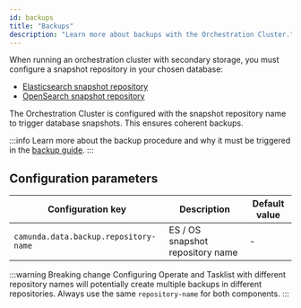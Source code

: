 ```yaml
---
id: backups
title: "Backups"
description: "Learn more about backups with the Orchestration Cluster."
---
```


When running an orchestration cluster with secondary storage, you must configure a snapshot repository in your chosen database:

- [Elasticsearch snapshot repository](https://www.elastic.co/guide/en/elasticsearch/reference/current/snapshot-restore.html)
- [OpenSearch snapshot repository](https://docs.opensearch.org/docs/latest/tuning-your-cluster/availability-and-recovery/snapshots/snapshot-restore/)

The Orchestration Cluster is configured with the snapshot repository name to trigger database snapshots. This ensures coherent backups.

:::info
Learn more about the backup procedure and why it must be triggered in the [backup guide](/self-managed/operational-guides/backup-restore/backup-and-restore.md).
:::

## Configuration parameters

| Configuration key                     | Description                      | Default value |
| ------------------------------------- | -------------------------------- | ------------- |
| `camunda.data.backup.repository-name` | ES / OS snapshot repository name | -             |

:::warning Breaking change
Configuring Operate and Tasklist with different repository names will potentially create multiple backups in different repositories. Always use the same `repository-name` for both components.
:::
